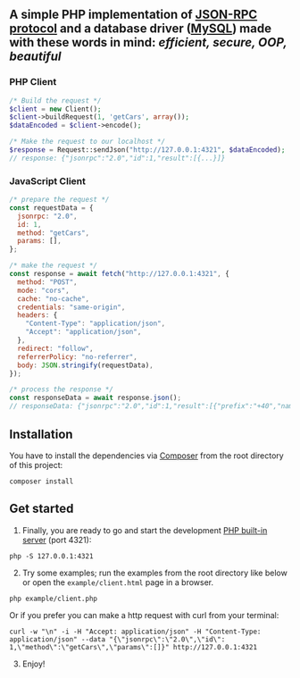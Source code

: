 ## A simple PHP implementation of [JSON-RPC protocol](https://www.jsonrpc.org/) and a database driver ([MySQL](https://www.mysql.com/)) made with these words in mind: *efficient, secure, OOP, beautiful*

### PHP Client

```php
/* Build the request */
$client = new Client();
$client->buildRequest(1, 'getCars', array());
$dataEncoded = $client->encode();

/* Make the request to our localhost */
$response = Request::sendJson("http://127.0.0.1:4321", $dataEncoded);
// response: {"jsonrpc":"2.0","id":1,"result":[{...}]}
```

### JavaScript Client

```js
/* prepare the request */
const requestData = {
  jsonrpc: "2.0",
  id: 1,
  method: "getCars",
  params: [],
};

/* make the request */
const response = await fetch("http://127.0.0.1:4321", {
  method: "POST",
  mode: "cors",
  cache: "no-cache",
  credentials: "same-origin",
  headers: {
    "Content-Type": "application/json",
    "Accept": "application/json",
  },
  redirect: "follow",
  referrerPolicy: "no-referrer",
  body: JSON.stringify(requestData),
});

/* process the response */
const responseData = await response.json();
// responseData: {"jsonrpc":"2.0","id":1,"result":[{"prefix":"+40","name":"Romania"}]}
```

## Installation

You have to install the dependencies via [Composer](https://getcomposer.org/) from the root directory of this project:
```
composer install
```


## Get started

1. Finally, you are ready to go and start the development [PHP built-in server](https://www.php.net/manual/en/features.commandline.webserver.php) (port 4321):
```
php -S 127.0.0.1:4321
```

2. Try some examples; run the examples from the root directory like below or open the `example/client.html` page in a browser.
```
php example/client.php
```
Or if you prefer you can make a http request with curl from your terminal:
```
curl -w "\n" -i -H "Accept: application/json" -H "Content-Type: application/json" --data "{\"jsonrpc\":\"2.0\",\"id\": 1,\"method\":\"getCars\",\"params\":[]}" http://127.0.0.1:4321
```

3. Enjoy!
